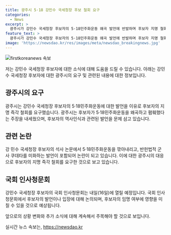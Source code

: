 ```yaml
---
title: 광주시 5·18 강민수 국세청장 후보 철회 요구
categories:
  - News
excerpt: >
  광주시가 강민수 국세청장 후보자의 5·18민주화운동 왜곡 발언에 반발하며 후보자 지명 철회를 요구했다. 후보자가 전두환을 호도하고 민주화운동을 폄훼한 것으로 지적하며, 정부와 여당을 비판했다. 이에 청문회 전이지만 강 후보자의 논란은 계속되고 있다. (150자)
feature_text: >
  광주시가 강민수 국세청장 후보자의 5·18민주화운동 왜곡 발언에 반발하며 후보자 지명 철회를 요구했다. 후보자가 전두환을 호도하고 민주화운동을 폄훼한 것으로 지적하며, 정부와 여당을 비판했다. 이에 청문회 전이지만 강 후보자의 논란은 계속되고 있다. (150자)
image: 'https://newsdao.kr/res/images/meta/newsdao_breakingnews.jpg'
---
```


<p><img src="https://newsdao.kr/res/images/meta/newsdao_breakingnews.jpg" alt="firstkoreanews 속보" /></p>

<p>저는 강민수 국세청장 후보자에 대한 소식에 대해 도움을 드릴 수 있습니다. 아래는 강민수 국세청장 후보자에 대한 광주시의 요구 및 관련된 내용에 대한 정보입니다.</p>

<h2 data-ke-size="size26">광주시의 요구</h2>

<p data-ke-size="size16">광주시는 강민수 국세청장 후보자의 5·18민주화운동에 대한 발언을 이유로 후보자의 지명 즉각 철회를 요구했습니다. 광주시는 후보자가 5·18민주화운동을 왜곡하고 폄훼했다는 주장을 내세웠으며, 후보자의 역사인식과 관련된 발언을 문제 삼고 있습니다.</p>

<h2 data-ke-size="size26">관련 논란</h2>

<p data-ke-size="size16">강 민수 국세청장 후보자의 석사 논문에서 5·18민주화운동을 깎아내리고, 반헌법적 군사 쿠데타를 미화하는 발언이 포함되어 논란이 되고 있습니다. 이에 대한 광주시의 대응으로 후보자의 지명 즉각 철회를 요구한 것으로 보고 있습니다.</p>

<h2 data-ke-size="size26">국회 인사청문회</h2>

<p data-ke-size="size16">강민수 국세청장 후보자의 국회 인사청문회는 내일(16일)에 열릴 예정입니다. 국회 인사청문회에서 후보자의 발언이나 입장에 대해 논의되며, 후보자의 임명 여부에 영향을 미칠 수 있을 것으로 예상됩니다.</p>

<p>앞으로의 상황 변화와 추가 소식에 대해 계속해서 주목해야 할 것으로 보입니다.</p>
실시간 뉴스 속보는, <a href="https://newsdao.kr" rel="dofollow">https://newsdao.kr</a>


